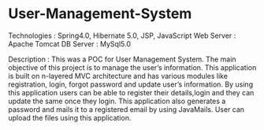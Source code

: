 # User-Management-System

Technologies :  Spring4.0, Hibernate 5.0, JSP, JavaScript 
Web Server   :  Apache Tomcat DB 
Server       :  MySql5.0  

Description  :  This was a POC for User Management System. The main objective of this project is to manage the user’s information. 
                This application is built on  n-layered MVC architecture and has various modules like registration, login, forgot password
                and update user’s information. By using this application users can be able to register their details,login and they can 
                update the same once they login. This application also generates a password and mails it to a registered email by using
                JavaMails. User can upload the files using this application.
